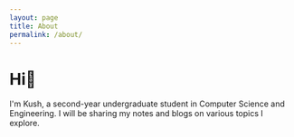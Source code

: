 ```yaml
---
layout: page
title: About
permalink: /about/
---
```

# Hi👋
I'm Kush, a second-year undergraduate student in Computer Science and Engineering. I will be sharing my notes and blogs on various topics I explore.